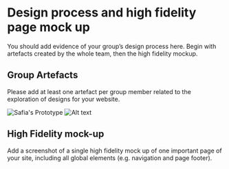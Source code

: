 # Design process and high fidelity page mock up

You should add evidence of your group’s design process here. Begin with artefacts created by the whole team, then the high fidelity mockup.

## Group Artefacts

Please add at least one artefact per group member related to the exploration of designs for your website.

![Safia's Prototype](sp4-media/individualprototype.jpg?raw=true "Safia's Prototype")
<img src="/sp4-media/individualprototype.jpg" alt="Alt text" title="Optional title">

## High Fidelity mock-up

Add a screenshot of a single high fidelity mock up of one important page of your site, including all global elements (e.g. navigation and page footer).
